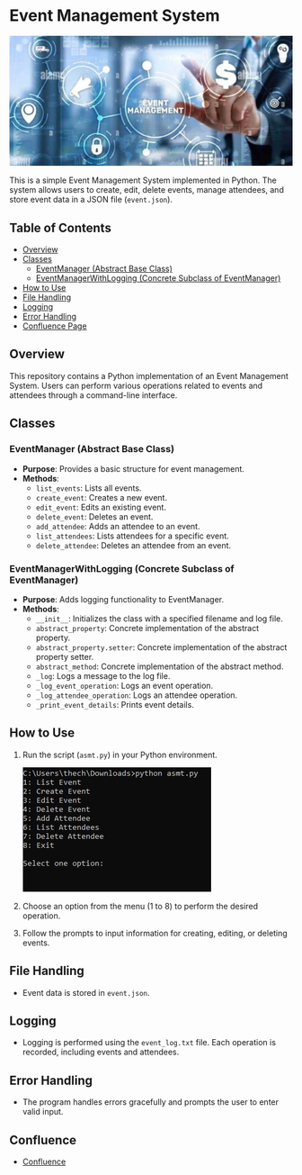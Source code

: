 # Event Management System
  ![Snippet](https://github.com/CharuKes/Event-Management-System/blob/master/Data/1%20(1).JPG)

This is a simple Event Management System implemented in Python. The system allows users to create, edit, delete events, manage attendees, and store event data in a JSON file (`event.json`). 

## Table of Contents

- [Overview](#overview)
- [Classes](#classes)
  - [EventManager (Abstract Base Class)](#eventmanager-abstract-base-class)
  - [EventManagerWithLogging (Concrete Subclass of EventManager)](#eventmanagerwithlogging-concrete-subclass-of-eventmanager)
- [How to Use](#how-to-use)
- [File Handling](#file-handling)
- [Logging](#logging)
- [Error Handling](#error-handling)
- [Confluence Page](#confluence)

## Overview

This repository contains a Python implementation of an Event Management System. Users can perform various operations related to events and attendees through a command-line interface.

## Classes

### EventManager (Abstract Base Class)

- **Purpose**: Provides a basic structure for event management.
- **Methods**:
  - `list_events`: Lists all events.
  - `create_event`: Creates a new event.
  - `edit_event`: Edits an existing event.
  - `delete_event`: Deletes an event.
  - `add_attendee`: Adds an attendee to an event.
  - `list_attendees`: Lists attendees for a specific event.
  - `delete_attendee`: Deletes an attendee from an event.

### EventManagerWithLogging (Concrete Subclass of EventManager)

- **Purpose**: Adds logging functionality to EventManager.
- **Methods**:
  - `__init__`: Initializes the class with a specified filename and log file.
  - `abstract_property`: Concrete implementation of the abstract property.
  - `abstract_property.setter`: Concrete implementation of the abstract property setter.
  - `abstract_method`: Concrete implementation of the abstract method.
  - `_log`: Logs a message to the log file.
  - `_log_event_operation`: Logs an event operation.
  - `_log_attendee_operation`: Logs an attendee operation.
  - `_print_event_details`: Prints event details.

## How to Use

1. Run the script (`asmt.py`) in your Python environment.
   
    ![Snippet](https://github.com/CharuKes/Event-Management-System/blob/master/Data/git%20(1).JPG)
3. Choose an option from the menu (1 to 8) to perform the desired operation.
4. Follow the prompts to input information for creating, editing, or deleting events.

## File Handling

- Event data is stored in `event.json`.

## Logging

- Logging is performed using the `event_log.txt` file. Each operation is recorded, including events and attendees.

## Error Handling

- The program handles errors gracefully and prompts the user to enter valid input.

## Confluence
- [Confluence](https://charukesarwani.atlassian.net/l/cp/y1HAS70B)
